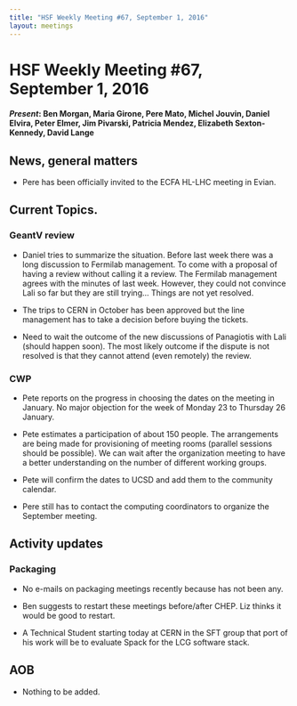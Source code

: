```yaml
---
title: "HSF Weekly Meeting #67, September 1, 2016"
layout: meetings
---
```


# HSF Weekly Meeting #67, September 1, 2016

#### *Present*: Ben Morgan, Maria Girone, Pere Mato, Michel Jouvin, Daniel Elvira, Peter Elmer, Jim Pivarski, Patricia Mendez, Elizabeth Sexton-Kennedy, David Lange 

## News, general matters

-   Pere has been officially invited to the ECFA HL-LHC meeting in Evian.

## Current Topics.

### GeantV review

-   Daniel tries to summarize the situation. Before last week there was a long discussion to Fermilab management. To come with a proposal of having a review without calling it a review. The Fermilab management agrees with the minutes of last week. However, they could not convince Lali so far but they are still trying... Things are not yet resolved.

-   The trips to CERN in October has been approved but the line management has to take a decision before buying the tickets.

-   Need to wait the outcome of the new discussions of Panagiotis with Lali (should happen soon). The most likely outcome if the dispute is not resolved is that they cannot attend (even remotely) the review.

### CWP

-   Pete reports on the progress in choosing the dates on the meeting in January. No major objection for the week of Monday 23 to Thursday 26 January.

-   Pete estimates a participation of about 150 people. The arrangements are being made for provisioning of meeting rooms (parallel sessions should be possible). We can wait after the organization meeting to have a better understanding on the number of different working groups.

-   Pete will confirm the dates to UCSD and add them to the community calendar.

-   Pere still has to contact the computing coordinators to organize the September meeting.

## Activity updates

### Packaging

-   No e-mails on packaging meetings recently because has not been any.

-   Ben suggests to restart these meetings before/after CHEP. Liz thinks it would be good to restart.

-   A Technical Student starting today at CERN in the SFT group that port of his work will be to evaluate Spack for the LCG software stack.

## AOB

-   Nothing to be added.


